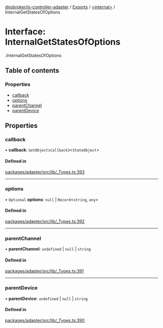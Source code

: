 [@iobroker/js-controller-adapter](../README.md) / [Exports](../modules.md) / [<internal\>](../modules/internal_.md) / InternalGetStatesOfOptions

# Interface: InternalGetStatesOfOptions

[<internal>](../modules/internal_.md).InternalGetStatesOfOptions

## Table of contents

### Properties

- [callback](internal_.InternalGetStatesOfOptions.md#callback)
- [options](internal_.InternalGetStatesOfOptions.md#options)
- [parentChannel](internal_.InternalGetStatesOfOptions.md#parentchannel)
- [parentDevice](internal_.InternalGetStatesOfOptions.md#parentdevice)

## Properties

### callback

• **callback**: `GetObjectsCallback3`<`StateObject`\>

#### Defined in

[packages/adapter/src/lib/_Types.ts:393](https://github.com/ioBroker/ioBroker.js-controller/blob/deec19ee/packages/adapter/src/lib/_Types.ts#L393)

___

### options

• `Optional` **options**: ``null`` \| `Record`<`string`, `any`\>

#### Defined in

[packages/adapter/src/lib/_Types.ts:392](https://github.com/ioBroker/ioBroker.js-controller/blob/deec19ee/packages/adapter/src/lib/_Types.ts#L392)

___

### parentChannel

• **parentChannel**: `undefined` \| ``null`` \| `string`

#### Defined in

[packages/adapter/src/lib/_Types.ts:391](https://github.com/ioBroker/ioBroker.js-controller/blob/deec19ee/packages/adapter/src/lib/_Types.ts#L391)

___

### parentDevice

• **parentDevice**: `undefined` \| ``null`` \| `string`

#### Defined in

[packages/adapter/src/lib/_Types.ts:390](https://github.com/ioBroker/ioBroker.js-controller/blob/deec19ee/packages/adapter/src/lib/_Types.ts#L390)
